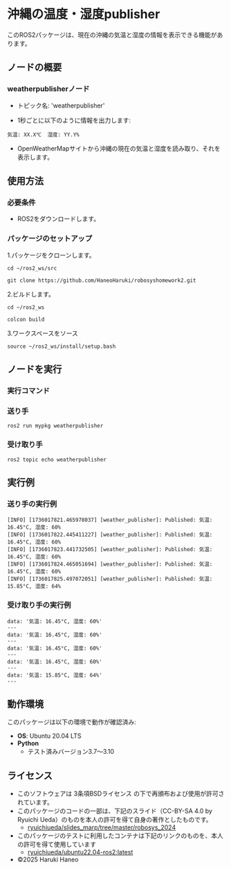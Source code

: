 # 沖縄の温度・湿度publisher  

このROS2パッケージは、現在の沖縄の気温と湿度の情報を表示できる機能があります。  

## ノードの概要  
### weatherpublisherノード  
- トピック名: 'weatherpublisher'  

- 1秒ごとに以下のように情報を出力します:  
```
気温: XX.X℃  湿度: YY.Y%  
```
- OpenWeatherMapサイトから沖縄の現在の気温と湿度を読み取り、それを表示します。  

## 使用方法  

### 必要条件 ###  
- ROS2をダウンロードします。  

### パッケージのセットアップ  

1.パッケージをクローンします。  
```
cd ~/ros2_ws/src  
```
```
git clone https://github.com/HaneoHaruki/robosyshomework2.git  
```

2.ビルドします。  
```
cd ~/ros2_ws  
```
```
colcon build  
```

3.ワークスペースをソース  
```
source ~/ros2_ws/install/setup.bash  
```

## ノードを実行  
### 実行コマンド  
### 送り手  
```
ros2 run mypkg weatherpublisher  
```
### 受け取り手  
```
ros2 topic echo weatherpublisher  
```

## 実行例  
### 送り手の実行例  
```
[INFO] [1736017821.465978037] [weather_publisher]: Published: 気温: 16.45°C, 湿度: 60%
[INFO] [1736017822.445411227] [weather_publisher]: Published: 気温: 16.45°C, 湿度: 60%
[INFO] [1736017823.441732505] [weather_publisher]: Published: 気温: 16.45°C, 湿度: 60%
[INFO] [1736017824.465051694] [weather_publisher]: Published: 気温: 16.45°C, 湿度: 60%
[INFO] [1736017825.497072051] [weather_publisher]: Published: 気温: 15.85°C, 湿度: 64%
```

### 受け取り手の実行例  
```
data: '気温: 16.45°C, 湿度: 60%'
---
data: '気温: 16.45°C, 湿度: 60%'
---
data: '気温: 16.45°C, 湿度: 60%'
---
data: '気温: 16.45°C, 湿度: 60%'
---
data: '気温: 15.85°C, 湿度: 64%'
---
```

## 動作環境

このパッケージは以下の環境で動作が確認済み:
- **OS**: Ubuntu 20.04 LTS
- **Python**
  - テスト済みバージョン3.7～3.10

## ライセンス
- このソフトウェアは 3条項BSDライセンス の下で再頒布および使用が許可されています。
-  このパッケージのコードの一部は、下記のスライド（CC-BY-SA 4.0 by Ryuichi Ueda）のものを本人の許可を得て自身の著作としたものです。
    - [ryuichiueda/slides_marp/tree/master/robosys_2024](https://github.com/ryuichiueda/slides_marp/tree/master/robosys2024)
- このパッケージのテストに利用したコンテナは下記のリンクのものを、本人の許可を得て使用しています
  - [ryuichiueda/ubuntu22.04-ros2:latest](https://hub.docker.com/repository/docker/ryuichiueda/ubuntu22.04-ros2)
- ©2025 Haruki Haneo
